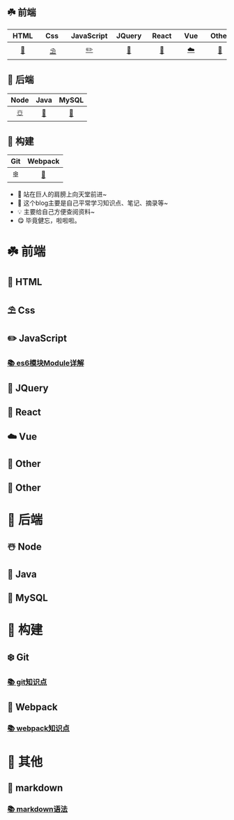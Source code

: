 ## ☘️ 前端

| &nbsp;HTML&nbsp; | &nbsp;&nbsp;Css&nbsp;&nbsp;&nbsp; | JavaScript | &nbsp;JQuery&nbsp; | &nbsp;React&nbsp; | &nbsp;&nbsp;Vue&nbsp;&nbsp;  | &nbsp;Other&nbsp; |
| :--: | :--: | :--------: | :----: | :---: | :--: | :---: |
|  [🍭](#🍭-HTML)   |  [⛱](#⛱-Css)   |     [✏️](#✏️-JavaScript)      |   [🎉](#🎉-JQuery)    |   [🎨](#🎨-React)   |  [☁️](#☁️-Vue)   |   [:cherries:](#cherries-Other)   |

## 🌸 后端

| Node | Java | MySQL |
| :--: | :--: | :----:|
|  [☃️](#☃️-Node)   |  [🍅](#🍅-Java)   |     [🔐](#🔐-MySQL)     |

## 💐 构建

|     Git     |     Webpack     |
| :---------: | :-------------: |
| [❄️](#❄️-Git) | [🍡](#🍡-Webpack) |



* 🌟 站在巨人的肩膀上向天堂前进~
* 🎈 这个blog主要是自己平常学习知识点、笔记、摘录等~
* 💡 主要给自己方便查阅资料~
* 😋 毕竟健忘，啦啦啦。






# ☘️ 前端

## 🍭 HTML

## ⛱ Css

## ✏️ JavaScript

### [📚 es6模块Module详解](notes/es6模块-Module.md)

## 🎉 JQuery

## 🎨 React

## ☁️ Vue

## 🍒 Other
## :cherries: Other

# 🌸 后端

## ☃️ Node

## 🍅 Java

## 🔐 MySQL

# 💐 构建

## ❄️ Git

### [📚 git知识点](notes/git学习笔记.md)

## 🍡 Webpack

### [📚 webpack知识点](notes/webpack学习笔记.md)

# 🌺 其他

## 📜 markdown

### [📚 markdown语法](notes/markdown笔记.md)








